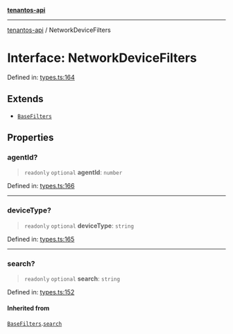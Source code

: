 [**tenantos-api**](../README.md)

***

[tenantos-api](../globals.md) / NetworkDeviceFilters

# Interface: NetworkDeviceFilters

Defined in: [types.ts:164](https://github.com/shadmanZero/tenantos-api/blob/5456fdea44f46a63455944d4982f5327cbeb3156/src/types.ts#L164)

## Extends

- [`BaseFilters`](BaseFilters.md)

## Properties

### agentId?

> `readonly` `optional` **agentId**: `number`

Defined in: [types.ts:166](https://github.com/shadmanZero/tenantos-api/blob/5456fdea44f46a63455944d4982f5327cbeb3156/src/types.ts#L166)

***

### deviceType?

> `readonly` `optional` **deviceType**: `string`

Defined in: [types.ts:165](https://github.com/shadmanZero/tenantos-api/blob/5456fdea44f46a63455944d4982f5327cbeb3156/src/types.ts#L165)

***

### search?

> `readonly` `optional` **search**: `string`

Defined in: [types.ts:152](https://github.com/shadmanZero/tenantos-api/blob/5456fdea44f46a63455944d4982f5327cbeb3156/src/types.ts#L152)

#### Inherited from

[`BaseFilters`](BaseFilters.md).[`search`](BaseFilters.md#search)
